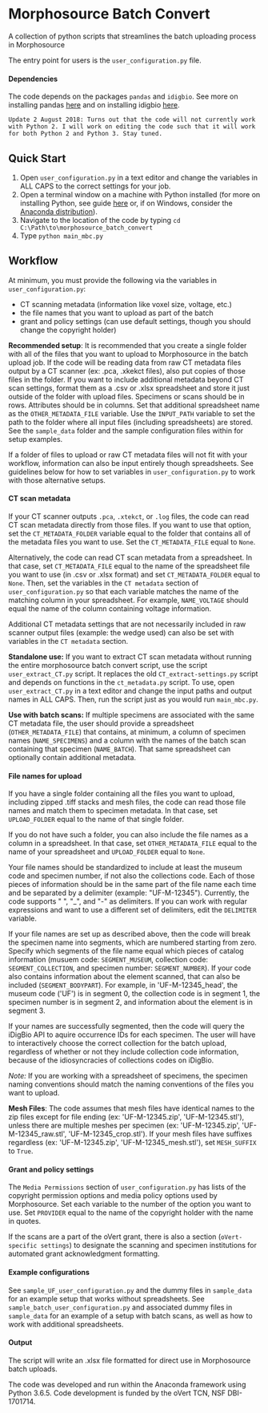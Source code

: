 # Morphosource Batch Convert
A collection of python scripts that streamlines the batch uploading process in Morphosource

The entry point for users is the `user_configuration.py` file.

#### Dependencies
The code depends on the packages `pandas` and `idigbio`. See more on installing pandas [here](https://pandas.pydata.org/pandas-docs/stable/install.html) and on installing idigbio [here](https://pypi.org/project/idigbio/). 

    Update 2 August 2018: Turns out that the code will not currently work with Python 2. I will work on editing the code such that it will work for both Python 2 and Python 3. Stay tuned. 

## Quick Start

1. Open `user_configuration.py` in a text editor and change the variables in ALL CAPS to the correct settings for your job.
2. Open a terminal window on a machine with Python installed (for more on installing Python, see guide [here](https://realpython.com/installing-python/) or, if on Windows, consider the [Anaconda distribution](https://docs.anaconda.com/anaconda/install/windows)).
3. Navigate to the location of the code by typing `cd C:\Path\to\morphosource_batch_convert`
4. Type `python main_mbc.py`

## Workflow
At minimum, you must provide the following via the variables in `user_configuration.py`:

* CT scanning metadata (information like voxel size, voltage, etc.)
* the file names that you want to upload as part of the batch
* grant and policy settings (can use default settings, though you should change the copyright holder)

**Recommended setup**: It is recommended that you create a single folder with all of the files that you want to upload to Morphosource in the batch upload job. If the code will be reading data from raw CT metadata files output by a CT scanner (ex: .pca, .xkekct files), also put copies of those files in the folder. If you want to include additional metadata beyond CT scan settings, format them as a .csv or .xlsx spreadsheet and store it just outside of the folder with upload files. Specimens or scans should be in rows. Attributes should be in columns. Set that additional spreadsheet name as the `OTHER_METADATA_FILE` variable. Use the `INPUT_PATH` variable to set the path to the folder where all input files (including spreadsheets) are stored. See the `sample_data` folder and the sample configuration files within for setup examples.

If a folder of files to upload or raw CT metadata files will not fit with your workflow, information can also be input entirely though spreadsheets. See guidelines below for how to set variables in `user_configuration.py` to  work with those alternative setups.

#### CT scan metadata
If your CT scanner outputs `.pca`, `.xtekct`, or `.log` files, the code can read CT scan metadata directly from those files. If you want to use that option, set the `CT_METADATA_FOLDER` variable equal to the folder that contains all of the metadata files you want to use. Set the `CT_METADATA_FILE` equal to `None`. 

Alternatively, the code can read CT scan metadata from a spreadsheet. In that case, set `CT_METADATA_FILE` equal to the name of the spreadsheet file you want to use (in .csv or .xlsx format) and set `CT_METADATA_FOLDER` equal to `None`. Then, set the variables in the `CT metadata` section of `user_configuration.py` so that each variable matches the name of the matching column in your spreadsheet. For example, `NAME_VOLTAGE` should equal the name of the column containing voltage information. 

Additional CT metadata settings that are not necessarily included in raw scanner output files (example: the wedge used) can also be set with variables in the `CT metadata` section.

**Standalone use:** If you want to extract CT scan metadata without running the entire morphosource batch convert script, use the script `user_extract_CT.py` script. It replaces the old `CT_extract-settings.py` script and depends on functions in the `ct_metadata.py` script. To use, open `user_extract_CT.py` in a text editor and change the input paths and output names in ALL CAPS. Then, run the script just as you would run `main_mbc.py`. 

**Use with batch scans:** If multiple specimens are associated with the same CT metadata file, the user should provide a spreadsheet (`OTHER_METADATA_FILE`) that contains, at minimum, a column of specimen names (`NAME_SPECIMENS`) and a column with the names of the batch scan containing that specimen (`NAME_BATCH`). That same spreadsheet can optionally contain additional metadata. 

#### File names for upload
If you have a single folder containing all the files you want to upload, including  zipped .tiff stacks and mesh files, the code can read those file names and match them to specimen metadata. In that case, set `UPLOAD_FOLDER` equal to the name of that single folder.

If you do not have such a folder, you can also include the file names as a column in a spreadsheet. In that case, set `OTHER_METADATA_FILE` equal to the name of your spreadsheet and `UPLOAD_FOLDER` equal to `None`.

Your file names should be standardized to include at least the museum code and specimen number, if not also the collections code. Each of those pieces of information should be in the same part of the file name each time and be separated by a delimiter (example: "UF-M-12345"). Currently, the code supports " ", "_", and "-" as delimiters. If you can work with regular expressions and want to use a different set of delimiters, edit the `DELIMITER` variable. 

If your file names are set up as described above, then the code will break the specimen name into segments, which are numbered starting from zero. Specify which segments of the file name equal which pieces of catalog information (musuem code: `SEGMENT_MUSEUM`, collection code: `SEGMENT_COLLECTION`, and specimen number: `SEGMENT_NUMBER`). If your code also contains information about the element scanned, that can also be included (`SEGMENT_BODYPART`). For example, in 'UF-M-12345_head', the museum code ('UF') is in segment 0, the collection code is in segment 1, the specimen number is in segment 2, and information about the element is in segment 3.

If your names are successfully segmented, then the code will query the iDigBio API to aquire occurrence IDs for each specimen. The user will have to interactively choose the correct collection for the batch upload, regardless of whether or not they include collection code information, because of the idiosyncracies of collections codes on iDigBio.

_Note:_ If you are working with a spreadsheet of specimens, the specimen naming conventions should match the naming conventions of the files you want to upload.  

**Mesh Files**: The code assumes that mesh files have identical names to the zip files except for file ending (ex: 'UF-M-12345.zip', 'UF-M-12345.stl'), unless there are multiple meshes per specimen (ex: 'UF-M-12345.zip', 'UF-M-12345_raw.stl', 'UF-M-12345_crop.stl'). If your mesh files have suffixes regardless (ex: 'UF-M-12345.zip', 'UF-M-12345_mesh.stl'), set `MESH_SUFFIX` to `True`.

#### Grant and policy settings
The `Media Permissions` section of `user_configuration.py` has lists of the copyright permission options and media policy options used by Morphosource. Set each variable to the number of the option you want to use. Set `PROVIDER` equal to the name of the copyright holder with the name in quotes. 

If the scans are a part of the oVert grant, there is also a section (`oVert-specific settings`) to designate the scanning and specimen institutions for automated grant acknowledgment formatting. 

#### Example configurations
See `sample_UF_user_configuration.py` and the dummy files in `sample_data` for an example setup that works without spreadsheets. See `sample_batch_user_configuration.py` and associated dummy files in `sample_data` for an example of a setup with batch scans, as well as how to work with additional spreadsheets.

#### Output 
The script will write an .xlsx file formatted for direct use in Morphosource batch uploads.  

 The code was developed and run within the Anaconda framework using Python 3.6.5. Code development is funded by the oVert TCN, NSF DBI-1701714. 